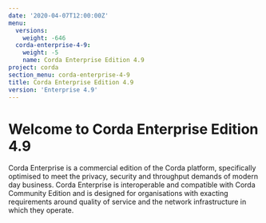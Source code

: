 ```yaml
---
date: '2020-04-07T12:00:00Z'
menu:
  versions:
    weight: -646
  corda-enterprise-4-9:
    weight: -5
    name: Corda Enterprise Edition 4.9
project: corda
section_menu: corda-enterprise-4-9
title: Corda Enterprise Edition 4.9
version: 'Enterprise 4.9'
---
```


# Welcome to Corda Enterprise Edition 4.9

Corda Enterprise is a commercial edition of the Corda platform, specifically optimised to meet the privacy, security and
throughput demands of modern day business. Corda Enterprise is interoperable and compatible with Corda Community Edition and
is designed for organisations with exacting requirements around quality of service and the network infrastructure in
which they operate.


